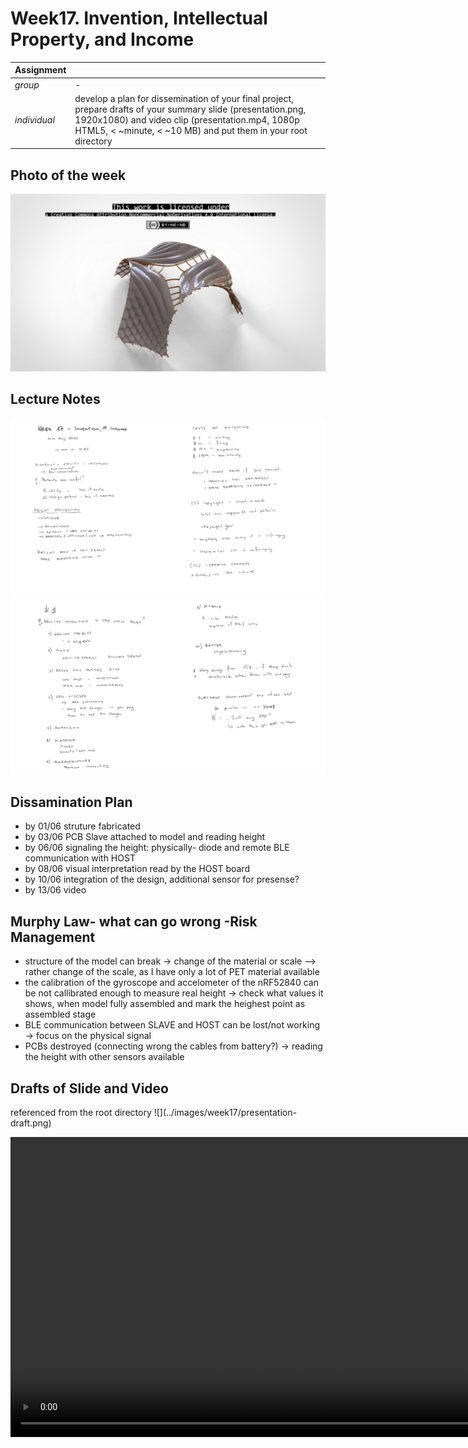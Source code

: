 # **Week17.** Invention, Intellectual Property, and Income

|Assignment    |                          |
| ----------- | ------------------------------------ |
| *group*       |    - |
| *individual*      |       develop a plan for dissemination of your final project, prepare drafts of your summary slide (presentation.png, 1920x1080) and video clip (presentation.mp4, 1080p HTML5, < ~minute, < ~10 MB) and put them in your root directory |


## Photo of the week

![](../images/week17/photo-of-the-week17.png)


## Lecture Notes

![](../images/week17/week17.png)
![](../images/week17/week172.png)


## Dissamination Plan

- by 01/06 struture fabricated
- by 03/06 PCB Slave attached to model and reading height
- by 06/06 signaling the height: physically- diode and remote BLE communication with HOST
- by 08/06 visual interpretation read by the HOST board
- by 10/06 integration of the design, additional sensor for presense?
- by 13/06 video

## Murphy Law- what can go wrong -Risk Management
- structure of the model can break -> change of the material or scale --> rather change of the scale, as I have only a lot of PET material available
- the calibration of the gyroscope and accelometer of the nRF52840 can be not callibrated enough to measure real height -> check what values it shows, when model fully assembled and mark the heighest point as assembled stage
- BLE communication between SLAVE and HOST can be lost/not working -> focus on the physical signal
- PCBs destroyed (connecting wrong the cables from battery?) -> reading the height with other sensors available


## Drafts of Slide and Video
referenced from the root directory
![](../images/week17/presentation- draft.png)

<video width="960"  controls>
  <source src="../../images/week17/presentation- draft.mp4" type="video/mp4">
</video>
